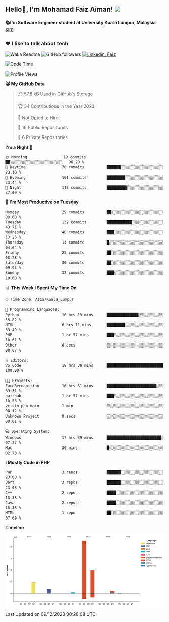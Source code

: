 <h2> Hello👋, I'm Mohamad Faiz Aiman! <img src="https://media.giphy.com/media/12oufCB0MyZ1Go/giphy.gif" width="50"></h2>

#### 📚I'm Software Engineer student at University Kuala Lumpur, Malaysia 🇲🇾
###  ❤️ I like to talk about tech 


![Waka Readme](https://github.com/anmol098/anmol098/workflows/Waka%20Readme/badge.svg)
![GitHub followers](https://img.shields.io/github/followers/faizaiman?label=Follow&style=social)
[![Linkedin: Faiz](https://img.shields.io/badge/-Faiz-blue?style=flat-square&logo=Linkedin&logoColor=white&link=https://www.linkedin.com/in/mohamad-faiz-aiman-623747192/)](https://www.linkedin.com/in/mohamad-faiz-aiman-623747192/)

<!--START_SECTION:waka-->
![Code Time](http://img.shields.io/badge/Code%20Time-190%20hrs%2056%20mins-blue)

![Profile Views](http://img.shields.io/badge/Profile%20Views-5-blue)

**🐱 My GitHub Data** 

> 📦 57.8 kB Used in GitHub's Storage 
 > 
> 🏆 34 Contributions in the Year 2023
 > 
> 🚫 Not Opted to Hire
 > 
> 📜 16 Public Repositories 
 > 
> 🔑 6 Private Repositories 
 > 
**I'm a Night 🦉** 

```text
🌞 Morning                19 commits          ██░░░░░░░░░░░░░░░░░░░░░░░   06.29 % 
🌆 Daytime                70 commits          ██████░░░░░░░░░░░░░░░░░░░   23.18 % 
🌃 Evening                101 commits         ████████░░░░░░░░░░░░░░░░░   33.44 % 
🌙 Night                  112 commits         █████████░░░░░░░░░░░░░░░░   37.09 % 
```
📅 **I'm Most Productive on Tuesday** 

```text
Monday                   29 commits          ██░░░░░░░░░░░░░░░░░░░░░░░   09.60 % 
Tuesday                  132 commits         ███████████░░░░░░░░░░░░░░   43.71 % 
Wednesday                40 commits          ███░░░░░░░░░░░░░░░░░░░░░░   13.25 % 
Thursday                 14 commits          █░░░░░░░░░░░░░░░░░░░░░░░░   04.64 % 
Friday                   25 commits          ██░░░░░░░░░░░░░░░░░░░░░░░   08.28 % 
Saturday                 30 commits          ██░░░░░░░░░░░░░░░░░░░░░░░   09.93 % 
Sunday                   32 commits          ███░░░░░░░░░░░░░░░░░░░░░░   10.60 % 
```


📊 **This Week I Spent My Time On** 

```text
🕑︎ Time Zone: Asia/Kuala_Lumpur

💬 Programming Languages: 
Python                   10 hrs 19 mins      ██████████████░░░░░░░░░░░   55.82 % 
HTML                     6 hrs 11 mins       ████████░░░░░░░░░░░░░░░░░   33.49 % 
PHP                      1 hr 57 mins        ███░░░░░░░░░░░░░░░░░░░░░░   10.61 % 
Other                    0 secs              ░░░░░░░░░░░░░░░░░░░░░░░░░   00.07 % 

🔥 Editors: 
VS Code                  18 hrs 30 mins      █████████████████████████   100.00 % 

🐱‍💻 Projects: 
FaceRecognition          16 hrs 31 mins      ██████████████████████░░░   89.31 % 
hairhub                  1 hr 57 mins        ███░░░░░░░░░░░░░░░░░░░░░░   10.56 % 
vristo-php-main          1 min               ░░░░░░░░░░░░░░░░░░░░░░░░░   00.12 % 
Unknown Project          0 secs              ░░░░░░░░░░░░░░░░░░░░░░░░░   00.01 % 

💻 Operating System: 
Windows                  17 hrs 59 mins      ████████████████████████░   97.27 % 
Mac                      30 mins             █░░░░░░░░░░░░░░░░░░░░░░░░   02.73 % 
```

**I Mostly Code in PHP** 

```text
PHP                      3 repos             ██████░░░░░░░░░░░░░░░░░░░   23.08 % 
Dart                     3 repos             ██████░░░░░░░░░░░░░░░░░░░   23.08 % 
C++                      2 repos             ████░░░░░░░░░░░░░░░░░░░░░   15.38 % 
Java                     2 repos             ████░░░░░░░░░░░░░░░░░░░░░   15.38 % 
HTML                     1 repo              ██░░░░░░░░░░░░░░░░░░░░░░░   07.69 % 
```



**Timeline**

![Lines of Code chart](https://raw.githubusercontent.com/faizaiman/faizaiman/main/assets/bar_graph.png)


 Last Updated on 09/12/2023 00:28:08 UTC
<!--END_SECTION:waka-->
